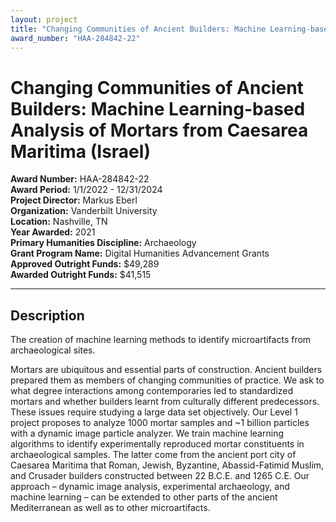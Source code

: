 ```yaml
---
layout: project
title: "Changing Communities of Ancient Builders: Machine Learning-based Analysis of Mortars from Caesarea Maritima (Israel)"
award_number: "HAA-284842-22"
---
```



# Changing Communities of Ancient Builders: Machine Learning-based Analysis of Mortars from Caesarea Maritima (Israel)

**Award Number:** HAA-284842-22  
**Award Period:** 1/1/2022 - 12/31/2024  
**Project Director:** Markus  Eberl  
**Organization:** Vanderbilt University  
**Location:** Nashville, TN  
**Year Awarded:** 2021  
**Primary Humanities Discipline:** Archaeology  
**Grant Program Name:** Digital Humanities Advancement Grants  
**Approved Outright Funds:** $49,289  
**Awarded Outright Funds:** $41,515  

---

## Description

<p>The creation of machine learning methods to identify microartifacts from archaeological sites. </p>
<p>Mortars are ubiquitous and essential parts of construction. Ancient builders prepared them as members of changing communities of practice. We ask to what degree interactions among contemporaries led to standardized mortars and whether builders learnt from culturally different predecessors. These issues require studying a large data set objectively. Our Level 1 project proposes to analyze 1000 mortar samples and ~1 billion particles with a dynamic image particle analyzer. We train machine learning algorithms to identify experimentally reproduced mortar constituents in archaeological samples. The latter come from the ancient port city of Caesarea Maritima that Roman, Jewish, Byzantine, Abassid-Fatimid Muslim, and Crusader builders constructed between 22 B.C.E. and 1265 C.E. Our approach – dynamic image analysis, experimental archaeology, and machine learning – can be extended to other parts of the ancient Mediterranean as well as to other microartifacts.</p>
